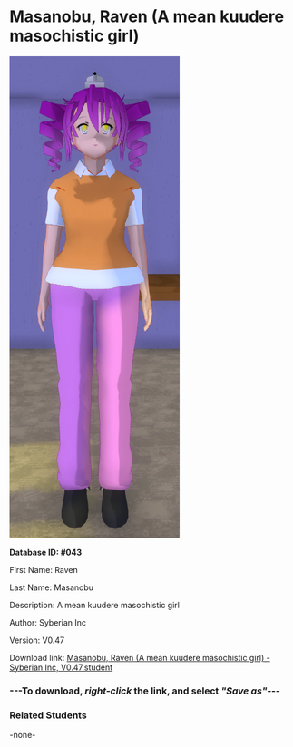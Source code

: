 # Masanobu, Raven (A mean kuudere masochistic girl)

<img src="Files/Masanobu, Raven (A mean kuudere masochistic girl).png" title="Masanobu, Raven (A mean kuudere masochistic girl) - Syberian Inc, V0.47">

**Database ID: #043**

First Name: Raven

Last Name: Masanobu

Description: A mean kuudere masochistic girl

Author: Syberian Inc

Version: V0.47

Download link: <a href="https://raw.githubusercontent.com/Arbiter1223/Daigaku-Gurashi-Custom-Students/master/Students/Files/Masanobu%2C%20Raven%20(A%20mean%20kuudere%20masochistic%20girl)%20-%20Syberian%20Inc%2C%20V0.47.student">Masanobu, Raven (A mean kuudere masochistic girl) - Syberian Inc, V0.47.student</a>

### ---**To download, _right-click_ the link, and select _"Save as"_**---

### Related Students

-none-
